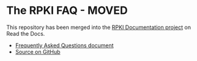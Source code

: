 # The RPKI FAQ - MOVED
This repository has been merged into the [RPKI Documentation project](https://rpki.readthedocs.io/) on Read the Docs. 

- [Frequently Asked Questions document](https://rpki.readthedocs.io/en/latest/about/faq.html)
- [Source on GitHub](https://github.com/NLnetLabs/rpki-doc/blob/master/source/about/faq.rst)
